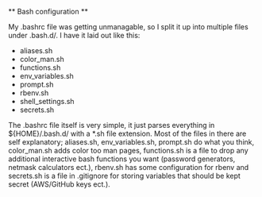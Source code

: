 ** Bash configuration **

My .bashrc file was getting unmanagable, so I split it up into multiple files under .bash.d/.  I have it laid out like this:

* aliases.sh
* color_man.sh
* functions.sh
* env_variables.sh
* prompt.sh
* rbenv.sh
* shell_settings.sh
* secrets.sh

The .bashrc file itself is very simple, it just parses everything in ${HOME}/.bash.d/ with a *.sh file extension.  Most of the files in there are self explanatory; aliases.sh, env_variables.sh, prompt.sh do what you think, color_man.sh adds color too man pages, functions.sh is a file to drop any additional interactive bash functions you want (password generators, netmask calculators ect.), rbenv.sh has some configuration for rbenv and secrets.sh is a file in .gitignore for storing variables that should be kept secret (AWS/GitHub keys ect.).